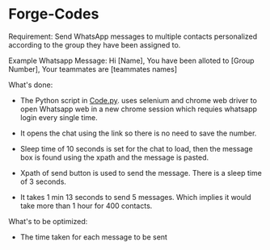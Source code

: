 # Forge-Codes

Requirement: Send WhatsApp messages to multiple contacts personalized according to the group they have been assigned to.

Example Whatsapp Message:
Hi [Name],
You have been alloted to [Group Number],
Your teammates are [teammates names]

What's done:
- The Python script in [Code.py](https://github.com/Nandha-Kumaran-03/Forge-Codes/blob/main/Code.py). uses selenium and chrome web driver to open Whatsapp web in a new chrome session which requies whatsapp login every single time.
- It opens the chat using the link so there is no need to save the number. 
- Sleep time of 10 seconds is set for the chat to load, then the message box is found using the xpath and the message is pasted. 
- Xpath of send button is used to send the message. There is a sleep time of 3 seconds.

- It takes 1 min 13 seconds to send 5 messages. Which implies it would take more than 1 hour for 400 contacts. 

What's to be optimized:
- The time taken for each message to be sent
